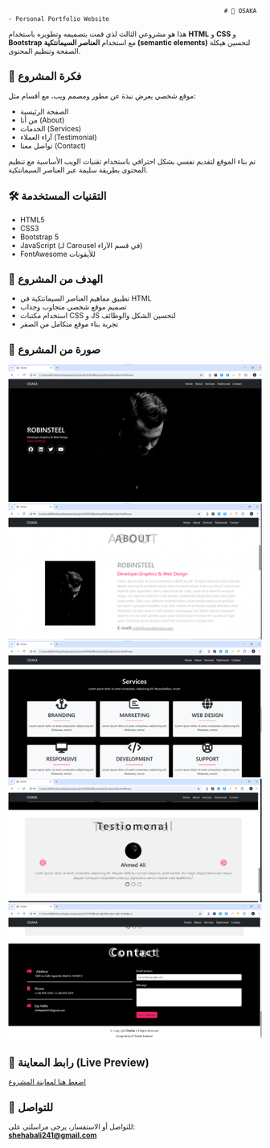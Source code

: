                                                                 # 🌸 OSAKA - Personal Portfolio Website

هذا هو مشروعي الثالث لذي قمت بتصميمه وتطويره باستخدام **HTML** و **CSS** و **Bootstrap** مع استخدام **العناصر السيمانتكية (semantic elements)** لتحسين هيكلة الصفحة وتنظيم المحتوى.

## 📌 فكرة المشروع  
موقع شخصي يعرض نبذة عن مطور ومصمم ويب، مع أقسام مثل:  
- الصفحة الرئيسية  
- من أنا (About)  
- الخدمات (Services)  
- آراء العملاء (Testimonial)  
- تواصل معنا (Contact)

تم بناء الموقع لتقديم نفسي بشكل احترافي باستخدام تقنيات الويب الأساسية مع تنظيم المحتوى بطريقة سليمة عبر العناصر السيمانتكية.

## 🛠️ التقنيات المستخدمة  
- HTML5 
- CSS3  
- Bootstrap 5  
- JavaScript (لـ Carousel في قسم الآراء)  
- FontAwesome للأيقونات  

## 🎯 الهدف من المشروع  
- تطبيق مفاهيم العناصر السيمانتكية في HTML  
- تصميم موقع شخصي متجاوب وجذاب  
- استخدام مكتبات CSS و JS لتحسين الشكل والوظائف  
- تجربة بناء موقع متكامل من الصفر  

## 📸 صورة من المشروع  
![Preview](https://github.com/shehab-A-hassan/Osaka/blob/master/images/screenshot/Screenshot%202025-05-17%20152321.png)
![Preview](https://github.com/shehab-A-hassan/Osaka/blob/master/images/screenshot/Screenshot%202025-05-17%20152402.png)
![Preview](https://github.com/shehab-A-hassan/Osaka/blob/master/images/screenshot/Screenshot%202025-05-17%20152540.png)
![Preview](https://github.com/shehab-A-hassan/Osaka/blob/master/images/screenshot/Screenshot%202025-05-17%20152620.png)
![Preview](https://github.com/shehab-A-hassan/Osaka/blob/master/images/screenshot/Screenshot%202025-05-17%20152711.png)

## 🔗 رابط المعاينة (Live Preview)  
[اضغط هنا لمعاينة المشروع](https://shehab-a-hassan.github.io/Osaka/)  

## 📧 للتواصل  
للتواصل أو الاستفسار، يرجى مراسلتي على:  
**shehabali241@gmail.com**
